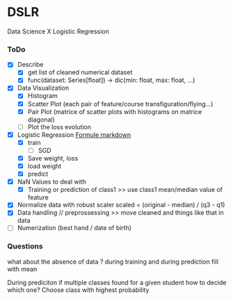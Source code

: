 # DSLR
Data Science X Logistic Regression

### ToDo

- [x] Describe
    - [x] get list of cleaned numerical dataset
    - [x] func(dataset: Series[float]) -> dic(min: float, max: float, ...)

- [x] Data Visualization
    - [x] Histogram
    - [x] Scatter Plot (each pair of feature/course transfiguration/flying...)
    - [x] Pair Plot (matrice of scatter plots with histograms on matrice diagonal)
    - [ ] Plot the loss evolution

- [x] Logistic Regression [Formule markdown](/formula.md)
    - [x] train
        - [ ] SGD
    - [x] Save weight, loss
    - [x] load weight
    - [x] predict

- [x] NaN Values to deal with
    - [x] Training or prediction of class1 >> use class1 mean/median value of feature
- [x] Normalize data with robust scaler scaled = (original - median) / (q3 - q1)
- [x] Data handling // preprossessing >> move cleaned and things like that in data
- [ ] Numerization (best hand / date of birth)

### Questions

what about the absence of data ?
during training and during prediction
fill with mean

During prediciton if multiple classes found for a given student how to decide which one?
Choose class with highest probability

